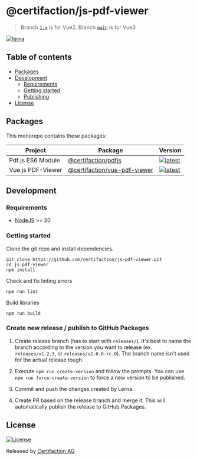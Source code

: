 # @certifaction/js-pdf-viewer

> Branch [`1.x`](https://github.com/certifaction/js-pdf-viewer/tree/1.x) is for Vue2. Branch [`main`](https://github.com/certifaction/js-pdf-viewer/tree/main) is for Vue3

[![lerna][lerna]][lerna-url]

## Table of contents

* [Packages](#packages)
* [Development](#development)
  * [Requirements](#requirements)
  * [Getting started](#getting-started)
  * [Publishing](#publishing)
* [License](#license)

## Packages

This monorepo contains these packages:

| Project | Package | Version |
|---|---|---|
| Pdf.js ES6 Module | [@certifaction/pdfjs](https://github.com/certifaction/js-pdf-viewer/tree/main/packages/pdfjs) | [![latest](https://img.shields.io/github/package-json/v/certifaction/js-pdf-viewer?filename=packages%2Fpdfjs%2Fpackage.json)](https://github.com/certifaction/js-pdf-viewer/pkgs/npm/pdfjs) |
| Vue.js PDF-Viewer | [@certifaction/vue-pdf-viewer](https://github.com/certifaction/js-pdf-viewer/tree/main/packages/vue-pdf-viewer) | [![latest](https://img.shields.io/github/package-json/v/certifaction/js-pdf-viewer?filename=packages%2Fvue-pdf-viewer%2Fpackage.json)](https://github.com/certifaction/js-pdf-viewer/pkgs/npm/vue-pdf-viewer) |

## Development

### Requirements

* [NodeJS](https://nodejs.org) >= 20

### Getting started

Clone the git repo and install dependencies.
```shell script
git clone https://github.com/certifaction/js-pdf-viewer.git
cd js-pdf-viewer
npm install
```

Check and fix linting errors
```shell script
npm run lint
```

Build libraries
```shell script
npm run build
```

### Create new release / publish to GitHub Packages

1. Create release branch (has to start with `releases/`). It's best to name the branch according to the version you want to release (ex. `releases/v1.2.3`, or `releases/v2.0.0-rc.0`). The branch name isn't used for the actual release tough.

2. Execute `npm run create-version` and follow the prompts. You can use `npm run force-create-version` to force a new version to be published.

3. Commit and push the changes created by Lerna.

4. Create PR based on the release branch and merge it. This will automatically publish the release to GitHub Packages.

## License

[![License](https://img.shields.io/badge/license-MIT-blue.svg)](https://github.com/certifaction/js-pdf-viewer/blob/master/LICENSE)

Released by [Certifaction AG](https://certifaction.com)

[lerna]: https://img.shields.io/badge/maintained%20with-lerna-cc00ff.svg
[lerna-url]: https://lerna.js.org/

